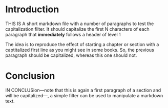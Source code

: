 Introduction
============

THIS IS A short markdown file with a number of paragraphs to test the
capitalization filter. It should capitalize the first N characters of
each paragraph that **immediately** follows a header of level 1

The idea is to reproduce the effect of starting a chapter or section
with a captitalized first line as you might see in some books. So, the
previous paragraph should be capitalized, whereas this one should not.

Conclusion
==========

IN CONCLUSion—note that this is again a first paragraph of a section and
will be capitalized—, a simple filter can be used to manipulate a
markdown text.
